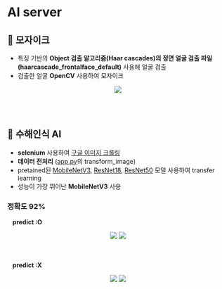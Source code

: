 # AI server
## 👨 모자이크 
- 특징 기반의 **Object 검출 알고리즘(Haar cascades)의 정면 얼굴 검출 파일(haarcascade_frontalface_default)** 사용해 얼굴 검출 
- 검출한 얼굴 **OpenCV** 사용하여 모자이크 <br>
<p align="center"><img src="https://user-images.githubusercontent.com/76814748/205234577-f7c342ed-0d36-4438-80dd-5c4887278b77.png" ></p>
<br><br>

## 🌊 수해인식 AI
- **selenium** 사용하여 <a href = "https://github.com/gooddeLink/Flask/blob/main/jupyter_notebooks/%EA%B5%AC%EA%B8%80_%EC%9D%B4%EB%AF%B8%EC%A7%80_%ED%81%AC%EB%A1%A4%EB%A7%81.ipynb"> 구글 이미지 크롤링</a>
- **데이터 전처리** (<a href = "https://github.com/gooddeLink/Flask/blob/main/app.py">app.py</a>의 transform_image)
- pretained된 <a href = "https://github.com/gooddeLink/Flask/blob/main/jupyter_notebooks/mobilenetv3_train.ipynb">MobileNetV3</a>, <a href = "https://github.com/gooddeLink/Flask/blob/main/jupyter_notebooks/resnet18_train.ipynb">ResNet18</a>, <a href = "https://github.com/gooddeLink/Flask/blob/main/jupyter_notebooks/pytorch_project_resnet50.ipynb">ResNet50</a> 모델 사용하여 transfer learning
- 성능이 가장 뛰어난 **MobileNetV3** 사용 <br>

### 정확도 92%
&nbsp;&nbsp;&nbsp;**predict :O**<br>
<div align="center">
<img src="https://user-images.githubusercontent.com/76814748/205241624-52127eda-52f6-4b42-a49b-417c1b6d59f3.png" >
<img src="https://user-images.githubusercontent.com/76814748/205241951-274dc51b-ddf4-41e1-8977-17323b0191f7.png" >
</div>
<br><br>

&nbsp;&nbsp;&nbsp;**predict :X**<br>
<div align="center">
<img src="https://user-images.githubusercontent.com/76814748/205244212-2d390bad-8e3e-482b-b111-1d9b2fc21129.png" >
<img src="https://user-images.githubusercontent.com/76814748/205239648-88c38e5e-42cd-413d-a514-8d3bfbbb8df2.png" >
</div>

